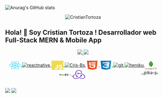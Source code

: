 ![Anurag's GitHub stats](https://github-readme-stats.vercel.app/api?username=CristianTortoza&theme=dark&show_icons=true)

<div align="center" >
  <img height="23em"  src="https://komarev.com/ghpvc/?username=CristianTortoza&label=Profile%20views&color=055FE1&style=flat" alt="CristianTortoza" />
</div>


##  Hola! 👋 Soy Cristian Tortoza ! Desarrollador web Full-Stack MERN & Mobile App 





<div align="center">
  <a href="https://github.com/CristianTortoza">
  <img height="170em" src="https://github-readme-stats.vercel.app/api?username=CristianTortoza&show_icons=true&theme=algolia&include_all_commits=true&count_private=true"/>
  <img height="170em" src="https://github-readme-stats.vercel.app/api/top-langs/?username=CristianTortoza&layout=compact&langs_count=7&theme=algolia"/>
</div>
<div style="display: inline_block" align="center"><br>
  <img align="center" alt="Cris-React" height="30" width="40" src="https://raw.githubusercontent.com/devicons/devicon/master/icons/react/react-original.svg">
  <img align="center" width="40" height="30" src="https://reactnative.dev/img/header_logo.svg" alt="reactnative" />
  <img align="center" alt="Cris-Js" height="30" width="40" src="https://raw.githubusercontent.com/devicons/devicon/master/icons/javascript/javascript-plain.svg">
  <img align="center" alt="Cris-Bs"  height="30" width="40"src="https://cdn.jsdelivr.net/gh/devicons/devicon/icons/bootstrap/bootstrap-plain-wordmark.svg" />
  <img align="center" alt="Cris-HTML" height="30" width="40" src="https://raw.githubusercontent.com/devicons/devicon/master/icons/html5/html5-original.svg">
  <img align="center" alt="Cris-CSS" height="30" width="40" src="https://raw.githubusercontent.com/devicons/devicon/master/icons/css3/css3-original.svg">
  <img align="center" alt="git" width="40" height="30" src="https://www.vectorlogo.zone/logos/git-scm/git-scm-icon.svg" />
  <img align="center" width="40" height="30" src="https://www.vectorlogo.zone/logos/heroku/heroku-icon.svg" alt="heroku" />
  <img align="center" width="40" height="30" src="https://raw.githubusercontent.com/devicons/devicon/master/icons/mongodb/mongodb-original-wordmark.svg" alt="mongodb" />
  <img align="center" width="40" height="30" src="https://raw.githubusercontent.com/devicons/devicon/master/icons/nodejs/nodejs-original-wordmark.svg" alt="nodejs" />
  <img align="center" width="40" height="30" src="https://raw.githubusercontent.com/devicons/devicon/master/icons/redux/redux-original.svg" alt="redux" />
  <img align="right" alt="pika-pic" height="150" style="border-radius:50px;" src="https://i.pinimg.com/originals/77/29/ff/7729ff89932dc1d7eb6148ad57223edc.png">
</div>
  
  ##
 
<div> 
  <a href = "mailto:cristianurieltortoza@gmail.com
"><img src="https://img.shields.io/badge/-Gmail-%23333?style=for-the-badge&logo=gmail&logoColor=FF0000" target="blank"></a>
  <a href="https://www.linkedin.com/in/cristian-tortoza" target="blank"><img src="https://img.shields.io/badge/-LinkedIn-%230077B5?style=for-the-badge&logo=linkedin&logoColor=white" target="blank"></a> 
 
</div>

